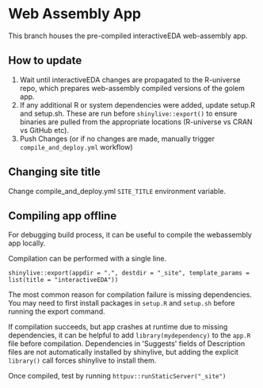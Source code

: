 # Web Assembly App

This branch houses the pre-compiled interactiveEDA web-assembly app.


## How to update

1. Wait until interactiveEDA changes are propagated to the R-universe repo, which prepares web-assembly compiled versions
of the golem app.
2. If any additional R or system dependencies were added, update setup.R and setup.sh. These are run before `shinylive::export()` to ensure binaries are pulled from the appropriate locations (R-universe vs CRAN vs GitHub etc).
3. Push Changes (or if no changes are made, manually trigger `compile_and_deploy.yml` workflow)

## Changing site title

Change compile_and_deploy.yml `SITE_TITLE` environment variable.


## Compiling app offline

For debugging build process, it can be useful to compile the webassembly app locally. 

Compilation can be performed with a single line.

```
shinylive::export(appdir = ".", destdir = "_site", template_params = list(title = "interactiveEDA"))
```

The most common reason for compilation failure is missing dependencies. You may need to first install packages in `setup.R` and `setup.sh` before running the export command.

If compilation succeeds, but app crashes at runtime due to missing dependencies, it can be helpful to add `library(mydependency)` to the `app.R` file before compilation. Dependencies in 'Suggests' fields of Description files are not automatically installed by shinylive, but adding the explicit `library()` call forces shinylive to install them.


Once compiled, test by running  `httpuv::runStaticServer("_site")`
